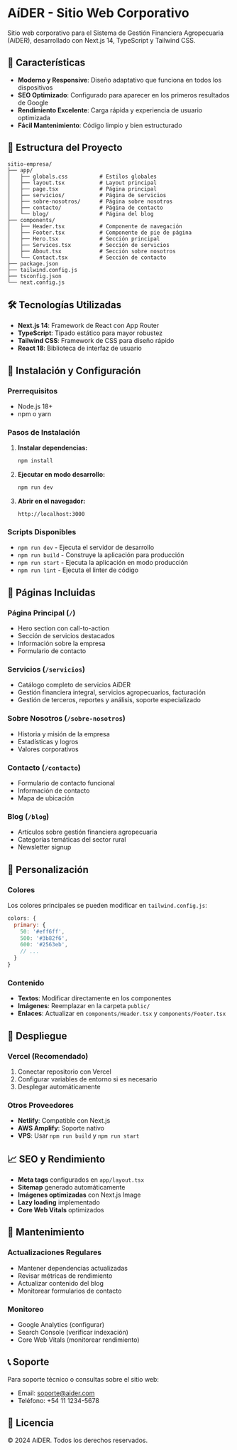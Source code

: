 # AíDER - Sitio Web Corporativo

Sitio web corporativo para el Sistema de Gestión Financiera Agropecuaria (AíDER), desarrollado con Next.js 14, TypeScript y Tailwind CSS.

## 🚀 Características

- **Moderno y Responsive**: Diseño adaptativo que funciona en todos los dispositivos
- **SEO Optimizado**: Configurado para aparecer en los primeros resultados de Google
- **Rendimiento Excelente**: Carga rápida y experiencia de usuario optimizada
- **Fácil Mantenimiento**: Código limpio y bien estructurado

## 📁 Estructura del Proyecto

```
sitio-empresa/
├── app/
│   ├── globals.css          # Estilos globales
│   ├── layout.tsx           # Layout principal
│   ├── page.tsx             # Página principal
│   ├── servicios/           # Página de servicios
│   ├── sobre-nosotros/      # Página sobre nosotros
│   ├── contacto/            # Página de contacto
│   └── blog/                # Página del blog
├── components/
│   ├── Header.tsx           # Componente de navegación
│   ├── Footer.tsx           # Componente de pie de página
│   ├── Hero.tsx             # Sección principal
│   ├── Services.tsx         # Sección de servicios
│   ├── About.tsx            # Sección sobre nosotros
│   └── Contact.tsx          # Sección de contacto
├── package.json
├── tailwind.config.js
├── tsconfig.json
└── next.config.js
```

## 🛠️ Tecnologías Utilizadas

- **Next.js 14**: Framework de React con App Router
- **TypeScript**: Tipado estático para mayor robustez
- **Tailwind CSS**: Framework de CSS para diseño rápido
- **React 18**: Biblioteca de interfaz de usuario

## 🚀 Instalación y Configuración

### Prerrequisitos

- Node.js 18+ 
- npm o yarn

### Pasos de Instalación

1. **Instalar dependencias:**
   ```bash
   npm install
   ```

2. **Ejecutar en modo desarrollo:**
   ```bash
   npm run dev
   ```

3. **Abrir en el navegador:**
   ```
   http://localhost:3000
   ```

### Scripts Disponibles

- `npm run dev` - Ejecuta el servidor de desarrollo
- `npm run build` - Construye la aplicación para producción
- `npm run start` - Ejecuta la aplicación en modo producción
- `npm run lint` - Ejecuta el linter de código

## 📱 Páginas Incluidas

### Página Principal (`/`)
- Hero section con call-to-action
- Sección de servicios destacados
- Información sobre la empresa
- Formulario de contacto

### Servicios (`/servicios`)
- Catálogo completo de servicios AíDER
- Gestión financiera integral, servicios agropecuarios, facturación
- Gestión de terceros, reportes y análisis, soporte especializado

### Sobre Nosotros (`/sobre-nosotros`)
- Historia y misión de la empresa
- Estadísticas y logros
- Valores corporativos

### Contacto (`/contacto`)
- Formulario de contacto funcional
- Información de contacto
- Mapa de ubicación

### Blog (`/blog`)
- Artículos sobre gestión financiera agropecuaria
- Categorías temáticas del sector rural
- Newsletter signup

## 🎨 Personalización

### Colores
Los colores principales se pueden modificar en `tailwind.config.js`:
```javascript
colors: {
  primary: {
    50: '#eff6ff',
    500: '#3b82f6',
    600: '#2563eb',
    // ...
  }
}
```

### Contenido
- **Textos**: Modificar directamente en los componentes
- **Imágenes**: Reemplazar en la carpeta `public/`
- **Enlaces**: Actualizar en `components/Header.tsx` y `components/Footer.tsx`

## 🚀 Despliegue

### Vercel (Recomendado)
1. Conectar repositorio con Vercel
2. Configurar variables de entorno si es necesario
3. Desplegar automáticamente

### Otros Proveedores
- **Netlify**: Compatible con Next.js
- **AWS Amplify**: Soporte nativo
- **VPS**: Usar `npm run build` y `npm run start`

## 📈 SEO y Rendimiento

- **Meta tags** configurados en `app/layout.tsx`
- **Sitemap** generado automáticamente
- **Imágenes optimizadas** con Next.js Image
- **Lazy loading** implementado
- **Core Web Vitals** optimizados

## 🔧 Mantenimiento

### Actualizaciones Regulares
- Mantener dependencias actualizadas
- Revisar métricas de rendimiento
- Actualizar contenido del blog
- Monitorear formularios de contacto

### Monitoreo
- Google Analytics (configurar)
- Search Console (verificar indexación)
- Core Web Vitals (monitorear rendimiento)

## 📞 Soporte

Para soporte técnico o consultas sobre el sitio web:
- Email: soporte@aider.com
- Teléfono: +54 11 1234-5678

## 📄 Licencia

© 2024 AíDER. Todos los derechos reservados.